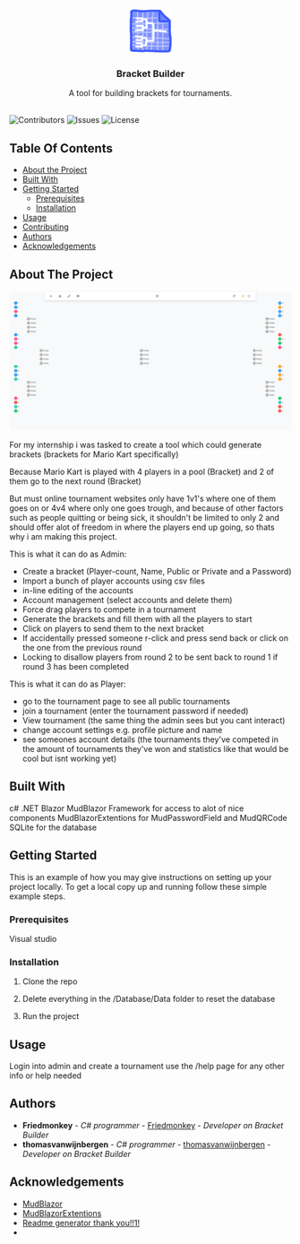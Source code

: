 <br/>
<p align="center">
  <a href="https://github.com/Friedmonkey/BracketBuilder">
    <img src="BracketBuilder/wwwroot/logo.png" alt="Logo" width="80" height="80">
  </a>
  <h3 align="center">Bracket Builder</h3>

  <p align="center">
    A tool for building brackets for tournaments.
    <br/>
    <br/>
  </p>
</p>

![Contributors](https://img.shields.io/github/contributors/Friedmonkey/BracketBuilder?color=dark-green) ![Issues](https://img.shields.io/github/issues/Friedmonkey/BracketBuilder) ![License](https://img.shields.io/github/license/Friedmonkey/BracketBuilder) 

## Table Of Contents

* [About the Project](#about-the-project)
* [Built With](#built-with)
* [Getting Started](#getting-started)
  * [Prerequisites](#prerequisites)
  * [Installation](#installation)
* [Usage](#usage)
* [Contributing](#contributing)
* [Authors](#authors)
* [Acknowledgements](#acknowledgements)

## About The Project

![Screen Shot](Images/BracketBuilderTournament.png)

For my internship i was tasked to create a tool which could generate brackets (brackets for Mario Kart specifically)

Because Mario Kart is played with 4 players in a pool (Bracket) and 2 of them go to the next round (Bracket)

But must online tournament websites only have 1v1's where one of them goes on or 4v4 where only one goes trough, and because of other factors such as people quitting or being sick, it shouldn't be limited to only 2 and should offer alot of freedom in where the players end up going, so thats why i am making this project.

This is what it can do as Admin:
* Create a bracket (Player-count, Name, Public or Private and a Password)
* Import a bunch of player accounts using csv files
* in-line editing of the accounts
* Account management (select accounts and delete them)
* Force drag players to compete in a tournament
* Generate the brackets and fill them with all the players to start
* Click on players to send them to the next bracket
* If accidentally pressed someone r-click and press send back or click on the one from the previous round
* Locking to disallow players from round 2 to be sent back to round 1 if round 3 has been completed

This is what it can do as Player:
* go to the tournament page to see all public tournaments
* join a tournament (enter the tournament password if needed)
* View tournament (the same thing the admin sees but you cant interact)
* change account settings e.g. profile picture and name
* see someones account details (the tournaments they've competed in the amount of tournaments they've won and statistics like that would be cool but isnt working yet)

## Built With

c# .NET Blazor
MudBlazor Framework for access to alot of nice components
MudBlazorExtentions for MudPasswordField and MudQRCode
SQLite for the database

## Getting Started

This is an example of how you may give instructions on setting up your project locally.
To get a local copy up and running follow these simple example steps.

### Prerequisites

Visual studio

### Installation

1. Clone the repo

2. Delete everything in the /Database/Data folder to reset the database

3. Run the project

## Usage

Login into admin and create a tournament use the /help page for any other info or help needed

## Authors

* **Friedmonkey** - *C# programmer* - [Friedmonkey](https://github.com/Friedmonkey/) - *Developer on Bracket Builder*
* **thomasvanwijnbergen** - *C# programmer* - [thomasvanwijnbergen](https://github.com/thomasvanwijnbergen) - *Developer on Bracket Builder*

## Acknowledgements

* [MudBlazor](https://mudblazor.com/)
* [MudBlazorExtentions](https://codebeam-mudextensions.pages.dev/)
* [Readme generator thank you!!1!](https://readme.shaankhan.dev/)
* []()
